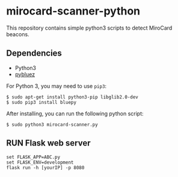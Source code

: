mirocard-scanner-python
===============

This repository contains simple python3 scripts to detect MiroCard beacons.

## Dependencies

* Python3
* [pybluez](https://github.com/pybluez/pybluez)

For Python 3, you may need to use `pip3`:

```
$ sudo apt-get install python3-pip libglib2.0-dev
$ sudo pip3 install bluepy
```

After installing, you can run the following python script:

```
$ sudo python3 mirocard-scanner.py
```

## RUN Flask web server
```
set FLASK_APP=ABC.py
set FLASK_ENV=development
flask run -h [yourIP] -p 8080
```
